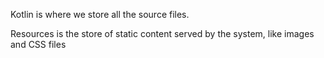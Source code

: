 Kotlin is where we store all the source files.

Resources is the store of static content served by the system, like images and CSS files